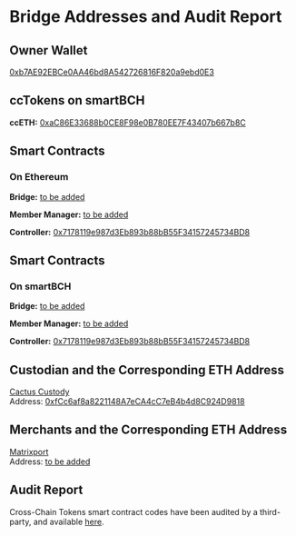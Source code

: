 # Bridge Addresses and Audit Report

## Owner Wallet
[0xb7AE92EBCe0AA46bd8A542726816F820a9ebd0E3](https://etherscan.io/address/0xb7AE92EBCe0AA46bd8A542726816F820a9ebd0E3)

## ccTokens on smartBCH
**ccETH:** [0xaC86E33688b0CE8F98e0B780EE7F43407b667b8C](https://www.smartscan.cash/address/0xaC86E33688b0CE8F98e0B780EE7F43407b667b8C)

## Smart Contracts 
### On Ethereum
**Bridge:** [to be added](https://etherscan.io/address)

**Member Manager:** [to be added](https://etherscan.io/address)

**Controller:** [0x7178119e987d3Eb893b88bB55F34157245734BD8](https://etherscan.io/address/0x7178119e987d3Eb893b88bB55F34157245734BD8)

## Smart Contracts 
### On smartBCH
**Bridge:** [to be added](https://etherscan.io/address)

**Member Manager:** [to be added](https://etherscan.io/address)

**Controller:** [0x7178119e987d3Eb893b88bB55F34157245734BD8](https://www.smartscan.cash/address/0x7178119e987d3Eb893b88bB55F34157245734BD8)

## Custodian and the Corresponding ETH Address
[Cactus Custody](https://www.mycactus.com)         
Address: [0xfCc6af8a8221148A7eCA4cC7eB4b4d8C924D9818](https://etherscan.io/address/0xfCc6af8a8221148A7eCA4cC7eB4b4d8C924D9818)

## Merchants and the Corresponding ETH Address
[Matrixport](https://www.matrixport.com)            
Address: [to be added](https://etherscan.io/address)

## Audit Report
Cross-Chain Tokens smart contract codes have been audited by a third-party, and available [here](https://www.crosschain.network/PeckShield-Audit-Report-ccTokens-v1.0.pdf).
